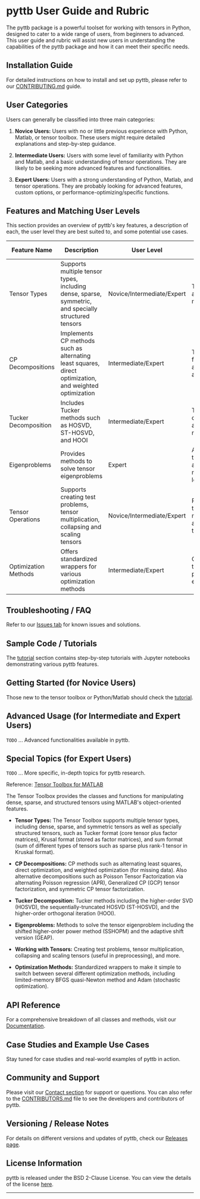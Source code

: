 # pyttb User Guide and Rubric

The pyttb package is a powerful toolset for working with tensors in Python, designed to cater to a wide range of users, from beginners to advanced. This user guide and rubric will assist new users in understanding the capabilities of the pyttb package and how it can meet their specific needs.

## Installation Guide

For detailed instructions on how to install and set up pyttb, please refer to our [CONTRIBUTING.md](https://github.com/sandialabs/pyttb/blob/main/CONTRIBUTING.md) guide.


## User Categories

Users can generally be classified into three main categories:

1. **Novice Users:** Users with no or little previous experience with Python, Matlab, or tensor toolbox. These users might require detailed explanations and step-by-step guidance.

2. **Intermediate Users:** Users with some level of familiarity with Python and Matlab, and a basic understanding of tensor operations. They are likely to be seeking more advanced features and functionalities.

3. **Expert Users:** Users with a strong understanding of Python, Matlab, and tensor operations. They are probably looking for advanced features, custom options, or performance-optimizing/specific functions. 

## Features and Matching User Levels

This section provides an overview of pyttb's key features, a description of each, the user level they are best suited to, and some potential use cases.

| Feature Name | Description          | User Level                                 | Potential Use Cases        |
|--------------|----------------------|--------------------------------------------|----------------------------|
| Tensor Types | Supports multiple tensor types, including dense, sparse, symmetric, and specially structured tensors | Novice/Intermediate/Expert | Tensor analysis and manipulation |
| CP Decompositions | Implements CP methods such as alternating least squares, direct optimization, and weighted optimization | Intermediate/Expert | Tensor factorization and data analysis |
| Tucker Decomposition | Includes Tucker methods such as HOSVD, ST-HOSVD, and HOOI | Intermediate/Expert | Tensor decomposition and data reduction |
| Eigenproblems | Provides methods to solve tensor eigenproblems | Expert | Advanced tensor analysis and machine learning |
| Tensor Operations | Supports creating test problems, tensor multiplication, collapsing and scaling tensors | Novice/Intermediate/Expert | Preprocessing, tensor manipulation, and creating test scenarios |
| Optimization Methods | Offers standardized wrappers for various optimization methods | Intermediate/Expert | Optimization tasks and performance enhancement |

## Troubleshooting / FAQ

Refer to our [Issues tab](https://github.com/sandialabs/pyttb/issues) for known issues and solutions.


## Sample Code / Tutorials

 The [tutorial](https://github.com/sandialabs/pyttb/tree/main/docs/source/tutorial) section contains step-by-step tutorials with Jupyter notebooks demonstrating various pyttb features.



## Getting Started (for Novice Users)

Those new to the tensor toolbox or Python/Matlab should check the [tutorial](#sample-code--tutorials).

## Advanced Usage (for Intermediate and Expert Users)

`TODO` ... Advanced functionalities available in pyttb. 


## Special Topics (for Expert Users)

`TODO` ... More specific, in-depth topics for pyttb research.

Reference: [Tensor Toolbox for MATLAB](https://www.tensortoolbox.org/index.html)

The Tensor Toolbox provides the classes and functions for manipulating dense, sparse, and structured tensors using MATLAB's object-oriented features. 

- **Tensor Types:** The Tensor Toolbox supports multiple tensor types, including dense, sparse, and symmetric tensors as well as specially structured tensors, such as Tucker format (core tensor plus factor matrices), Krusal format (stored as factor matrices), and sum format (sum of different types of tensors such as sparse plus rank-1 tensor in Kruskal format).
  
- **CP Decompositions:** CP methods such as alternating least squares, direct optimization, and weighted optimization (for missing data). Also alternative decompositions such as Poisson Tensor Factorization via alternating Poisson regression (APR), Generalized CP (GCP) tensor factorization, and symmetric CP tensor factorization. 

- **Tucker Decomposition:** Tucker methods including the higher-order SVD (HOSVD), the sequentially-truncated HOSVD (ST-HOSVD), and the higher-order orthogonal iteration (HOOI).

- **Eigenproblems:** Methods to solve the tensor eigenproblem including the shifted higher-order power method (SSHOPM) and the adaptive shift version (GEAP). 

- **Working with Tensors:** Creating test problems, tensor multiplication, collapsing and scaling tensors (useful in preprocessing), and more. 

- **Optimization Methods:** Standardized wrappers to make it simple to switch between several different optimization methods, including limited-memory BFGS quasi-Newton method and Adam (stochastic optimization).
  
## API Reference

For a comprehensive breakdown of all classes and methods, visit our [Documentation](https://pyttb.readthedocs.io/en/stable/index.html).

## Case Studies and Example Use Cases

Stay tuned for case studies and real-world examples of pyttb in action.

## Community and Support

Please visit our [Contact section](https://pyttb.readthedocs.io/en/stable/index.html) for support or questions. You can also refer to the [CONTRIBUTORS.md](https://github.com/sandialabs/pyttb/blob/main/CONTRIBUTORS.md) file to see the developers and contributors of pyttb.

## Versioning / Release Notes

For details on different versions and updates of pyttb, check our [Releases page](https://github.com/sandialabs/pyttb/releases).

## License Information

pyttb is released under the BSD 2-Clause License. You can view the details of the license [here](https://github.com/sandialabs/pyttb/blob/main/LICENSE).


---
